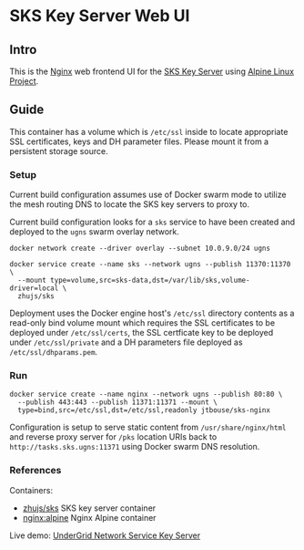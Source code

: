 # SKS Key Server Web UI

## Intro

This is the [Nginx](http://nginx.org) web frontend UI for the 
[SKS Key Server](https://bitbucket.org/skskeyserver/sks-keyserver) using
[Alpine Linux Project](http://alpinelinux.org).

## Guide

This container has a volume which is `/etc/ssl` inside to locate appropriate
SSL certificates, keys and DH parameter files. Please mount it from a
persistent storage source.

### Setup

Current build configuration assumes use of Docker swarm mode to utilize the
mesh routing DNS to locate the SKS key servers to proxy to.

Current build configuration looks for a `sks` service to have been created and
deployed to the `ugns` swarm overlay network.

```
docker network create --driver overlay --subnet 10.0.9.0/24 ugns

docker service create --name sks --network ugns --publish 11370:11370 \
  --mount type=volume,src=sks-data,dst=/var/lib/sks,volume-driver=local \
  zhujs/sks
```

Deployment uses the Docker engine host's `/etc/ssl` directory contents as a
read-only bind volume mount which requires the SSL certificates to be deployed
under `/etc/ssl/certs`, the SSL certficate key to be deployed under
`/etc/ssl/private` and a DH parameters file deployed as `/etc/ssl/dhparams.pem`.

### Run 

```
docker service create --name nginx --network ugns --publish 80:80 \
  --publish 443:443 --publish 11371:11371 --mount \
  type=bind,src=/etc/ssl,dst=/etc/ssl,readonly jtbouse/sks-nginx
```

Configuration is setup to serve static content from `/usr/share/nginx/html` and
reverse proxy server for `/pks` location URIs back to
`http://tasks.sks.ugns:11371` using Docker swarm DNS resolution.

### References

Containers:
- [zhujs/sks](http://hub.docker.com/r/zhusj/sks) SKS key server container
- [nginx:alpine](http://hub.docker.com/_/nginx) Nginx Alpine container

Live demo: [UnderGrid Network Service Key Server](http://sks.undergrid.net:11371)